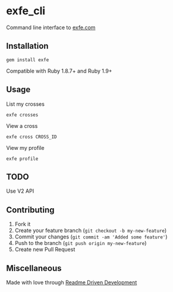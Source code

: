 # exfe_cli

Command line interface to [exfe.com](https://exfe.com/)

## Installation

    gem install exfe

Compatible with Ruby 1.8.7+ and Ruby 1.9+

## Usage

List my crosses

    exfe crosses

View a cross

    exfe cross CROSS_ID

View my profile

    exfe profile

## TODO

Use V2 API

## Contributing

1. Fork it
2. Create your feature branch (`git checkout -b my-new-feature`)
3. Commit your changes (`git commit -am 'Added some feature'`)
4. Push to the branch (`git push origin my-new-feature`)
5. Create new Pull Request

## Miscellaneous

Made with love through [Readme Driven Development](http://tom.preston-werner.com/2010/08/23/readme-driven-development.html)
